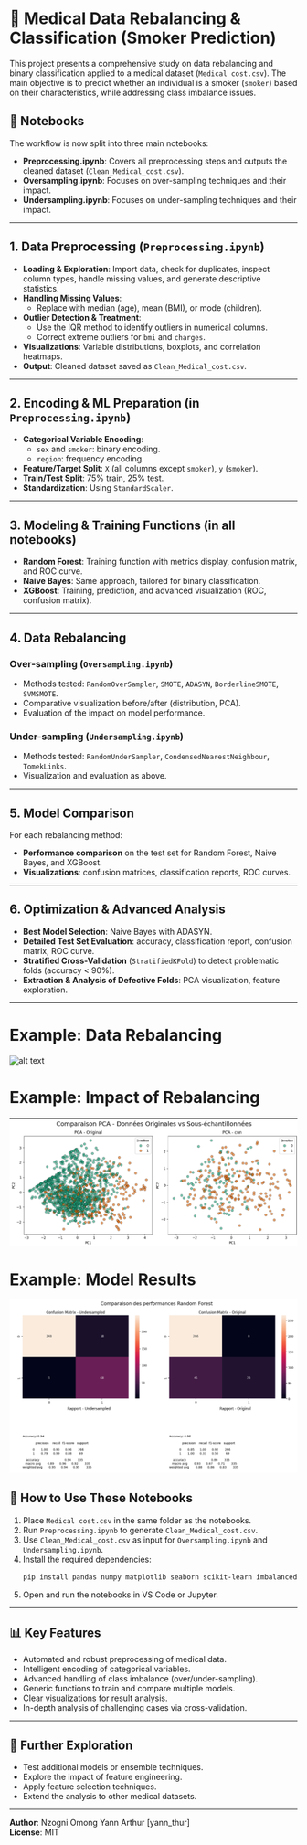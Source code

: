 # 🏥 Medical Data Rebalancing & Classification (Smoker Prediction)

This project presents a comprehensive study on data rebalancing and binary classification applied to a medical dataset (`Medical cost.csv`). The main objective is to predict whether an individual is a smoker (`smoker`) based on their characteristics, while addressing class imbalance issues.

## 📓 Notebooks

The workflow is now split into three main notebooks:

- **Preprocessing.ipynb**: Covers all preprocessing steps and outputs the cleaned dataset (`Clean_Medical_cost.csv`).
- **Oversampling.ipynb**: Focuses on over-sampling techniques and their impact.
- **Undersampling.ipynb**: Focuses on under-sampling techniques and their impact.

---

## 1. **Data Preprocessing** (`Preprocessing.ipynb`)

- **Loading & Exploration**: Import data, check for duplicates, inspect column types, handle missing values, and generate descriptive statistics.
- **Handling Missing Values**:
  - Replace with median (age), mean (BMI), or mode (children).
- **Outlier Detection & Treatment**:
  - Use the IQR method to identify outliers in numerical columns.
  - Correct extreme outliers for `bmi` and `charges`.
- **Visualizations**: Variable distributions, boxplots, and correlation heatmaps.
- **Output**: Cleaned dataset saved as `Clean_Medical_cost.csv`.

---

## 2. **Encoding & ML Preparation** (in `Preprocessing.ipynb`)

- **Categorical Variable Encoding**:
  - `sex` and `smoker`: binary encoding.
  - `region`: frequency encoding.
- **Feature/Target Split**: `X` (all columns except `smoker`), `y` (`smoker`).
- **Train/Test Split**: 75% train, 25% test.
- **Standardization**: Using `StandardScaler`.

---

## 3. **Modeling & Training Functions** (in all notebooks)

- **Random Forest**: Training function with metrics display, confusion matrix, and ROC curve.
- **Naive Bayes**: Same approach, tailored for binary classification.
- **XGBoost**: Training, prediction, and advanced visualization (ROC, confusion matrix).

---

## 4. **Data Rebalancing**

### **Over-sampling** (`Oversampling.ipynb`)
- Methods tested: `RandomOverSampler`, `SMOTE`, `ADASYN`, `BorderlineSMOTE`, `SVMSMOTE`.
- Comparative visualization before/after (distribution, PCA).
- Evaluation of the impact on model performance.

### **Under-sampling** (`Undersampling.ipynb`)
- Methods tested: `RandomUnderSampler`, `CondensedNearestNeighbour`, `TomekLinks`.
- Visualization and evaluation as above.

---

## 5. **Model Comparison**

For each rebalancing method:
- **Performance comparison** on the test set for Random Forest, Naive Bayes, and XGBoost.
- **Visualizations**: confusion matrices, classification reports, ROC curves.

---

## 6. **Optimization & Advanced Analysis**

- **Best Model Selection**: Naive Bayes with ADASYN.
- **Detailed Test Set Evaluation**: accuracy, classification report, confusion matrix, ROC curve.
- **Stratified Cross-Validation** (`StratifiedKFold`) to detect problematic folds (accuracy < 90%).
- **Extraction & Analysis of Defective Folds**: PCA visualization, feature exploration.

---

# Example: Data Rebalancing

![alt text](<Capture d’écran du 2025-05-18 10-39-51-1.png>)

# Example: Impact of Rebalancing

![alt text](<Capture d’écran du 2025-05-18 10-42-46.png>)

# Example: Model Results

![alt text](<Capture d’écran du 2025-05-18 10-44-16.png>)

## 🚀 **How to Use These Notebooks**

1. Place `Medical cost.csv` in the same folder as the notebooks.
2. Run `Preprocessing.ipynb` to generate `Clean_Medical_cost.csv`.
3. Use `Clean_Medical_cost.csv` as input for `Oversampling.ipynb` and `Undersampling.ipynb`.
4. Install the required dependencies:
   ```bash
   pip install pandas numpy matplotlib seaborn scikit-learn imbalanced-learn xgboost
   ```
5. Open and run the notebooks in VS Code or Jupyter.

---

## 📊 **Key Features**

- Automated and robust preprocessing of medical data.
- Intelligent encoding of categorical variables.
- Advanced handling of class imbalance (over/under-sampling).
- Generic functions to train and compare multiple models.
- Clear visualizations for result analysis.
- In-depth analysis of challenging cases via cross-validation.

---

## 🤔 **Further Exploration**

- Test additional models or ensemble techniques.
- Explore the impact of feature engineering.
- Apply feature selection techniques.
- Extend the analysis to other medical datasets.

---

**Author**: Nzogni Omong Yann Arthur [yann_thur]  
**License**: MIT

